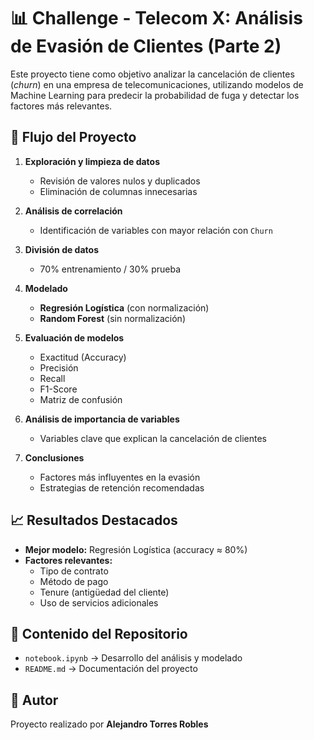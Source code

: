 # 📊 Challenge - Telecom X: Análisis de Evasión de Clientes (Parte 2)

Este proyecto tiene como objetivo analizar la cancelación de clientes (*churn*) en una empresa de telecomunicaciones, utilizando modelos de Machine Learning para predecir la probabilidad de fuga y detectar los factores más relevantes.

## 🚀 Flujo del Proyecto

1. **Exploración y limpieza de datos**  
   - Revisión de valores nulos y duplicados  
   - Eliminación de columnas innecesarias  

2. **Análisis de correlación**  
   - Identificación de variables con mayor relación con `Churn`  

3. **División de datos**  
   - 70% entrenamiento / 30% prueba  

4. **Modelado**  
   - **Regresión Logística** (con normalización)  
   - **Random Forest** (sin normalización)  

5. **Evaluación de modelos**  
   - Exactitud (Accuracy)  
   - Precisión  
   - Recall  
   - F1-Score  
   - Matriz de confusión  

6. **Análisis de importancia de variables**  
   - Variables clave que explican la cancelación de clientes  

7. **Conclusiones**  
   - Factores más influyentes en la evasión  
   - Estrategias de retención recomendadas  

## 📈 Resultados Destacados

- **Mejor modelo:** Regresión Logística (accuracy ≈ 80%)  
- **Factores relevantes:**  
  - Tipo de contrato  
  - Método de pago  
  - Tenure (antigüedad del cliente)  
  - Uso de servicios adicionales  

## 📂 Contenido del Repositorio

- `notebook.ipynb` → Desarrollo del análisis y modelado  
- `README.md` → Documentación del proyecto  

## 👤 Autor
Proyecto realizado por **Alejandro Torres Robles**  
